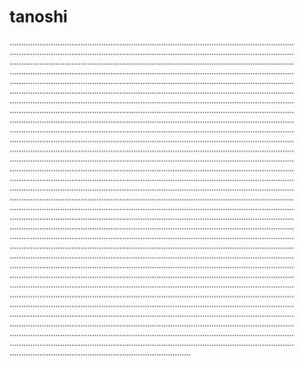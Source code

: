 # tanoshi

...............................................................................................................................................................................................................................................................................................................................................................................................................................................................................................................................................................................................................................................................................................................................................................................................................................................................................................................................................................................................................................................................................................................................................................................................................................................................................................................................................................................................................................................................................................................................................................................................................................................................................................................................................................................................................................................................................................................................................................................................................................................................................................................................................................................................................................................................................................................................................................................................................................................................................................................................................................................................................................................................................................................................................................................................................................................................................................................................................................................................................................................................................................................................................................................................................................................................................................................................................................................................................................................................................................................................................................................................................................................................................................................................................................................................................................................................................................................................................................................................................................................................................................................................................................................................................